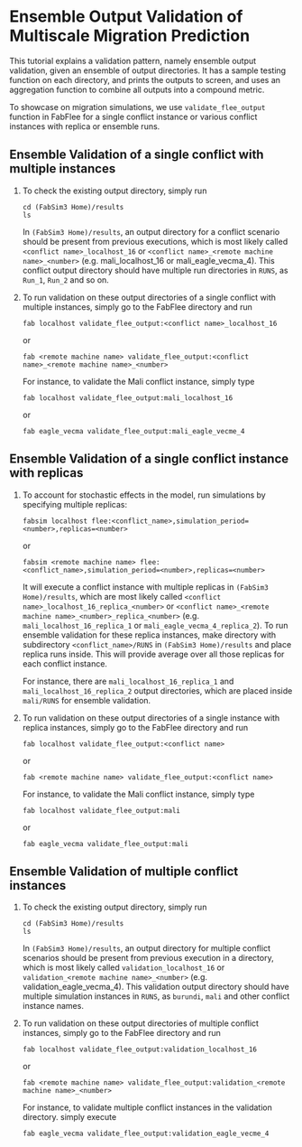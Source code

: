 Ensemble Output Validation of Multiscale Migration Prediction
======

This tutorial explains a validation pattern, namely ensemble output validation, given an ensemble of output directories. 
It has a sample testing function on each directory, and prints the outputs to screen, and uses an aggregation function to combine all outputs into a compound metric.

To showcase on migration simulations, we use `validate_flee_output` function in FabFlee for a single conflict instance or various conflict instances with replica or ensemble runs.

## Ensemble Validation of a single conflict with multiple instances

1.  To check the existing output directory, simply run
    ```
    cd (FabSim3 Home)/results
    ls
    ```
    In `(FabSim3 Home)/results`, an output directory for a conflict scenario should be present from previous executions, which is most likely called `<conflict name>_localhost_16` or `<conflict name>_<remote machine name>_<number>` (e.g. mali_localhost_16 or mali_eagle_vecma_4). This conflict output directory should have multiple run directories in `RUNS`, as `Run_1`, `Run_2` and so on.
    
2.  To run validation on these output directories of a single conflict with multiple instances, simply go to the FabFlee directory and run
    ```
    fab localhost validate_flee_output:<conflict name>_localhost_16 
    ```    
    or
    ```
    fab <remote machine name> validate_flee_output:<conflict name>_<remote machine name>_<number> 
    ```
    
    For instance, to validate the Mali conflict instance, simply type
    ```
    fab localhost validate_flee_output:mali_localhost_16
    ```
    or
    ```
    fab eagle_vecma validate_flee_output:mali_eagle_vecme_4 
    ```

## Ensemble Validation of a single conflict instance with replicas
1.  To account for stochastic effects in the model, run simulations by specifying multiple replicas:
    ```
    fabsim localhost flee:<conflict_name>,simulation_period=<number>,replicas=<number>
    ```
    or 
    ```
    fabsim <remote machine name> flee:<conflict_name>,simulation_period=<number>,replicas=<number>
    ```
    It will execute a conflict instance with multiple replicas in `(FabSim3 Home)/results`, which are most likely called `<conflict name>_localhost_16_replica_<number>` or `<conflict name>_<remote machine name>_<number>_replica_<number>` (e.g. `mali_localhost_16_replica_1` or `mali_eagle_vecma_4_replica_2`). To run ensemble validation for these replica instances, make directory with subdirectory `<conflict_name>/RUNS` in `(FabSim3 Home)/results` and place replica runs inside. This will provide average over all those replicas for each conflict instance. 
    
    For instance, there are `mali_localhost_16_replica_1` and `mali_localhost_16_replica_2` output directories, which are placed inside `mali/RUNS` for ensemble validation.      
    
2. To run validation on these output directories of a single instance with replica instances, simply go to the FabFlee directory and run
    ```
    fab localhost validate_flee_output:<conflict name>
    ```    
    or
    ```
    fab <remote machine name> validate_flee_output:<conflict name>
    ```
    
    For instance, to validate the Mali conflict instance, simply type
    ```
    fab localhost validate_flee_output:mali
    ```
    or
    ```
    fab eagle_vecma validate_flee_output:mali
    
## Ensemble Validation of multiple conflict instances

1.  To check the existing output directory, simply run
    ```
    cd (FabSim3 Home)/results
    ls
    ```
    In `(FabSim3 Home)/results`, an output directory for multiple conflict scenarios should be present from previous execution in a directory, which is most likely called `validation_localhost_16` or `validation_<remote machine name>_<number>` (e.g. validation_eagle_vecma_4). This validation output directory should have multiple simulation instances in `RUNS`, as `burundi`, `mali` and other conflict instance names.
    
2.  To run validation on these output directories of multiple conflict instances, simply go to the FabFlee directory and run
    ```
    fab localhost validate_flee_output:validation_localhost_16 
    ```
    or
    ```
    fab <remote machine name> validate_flee_output:validation_<remote machine name>_<number> 
    ```
    
    For instance, to validate multiple conflict instances in the validation directory. simply execute
    ```
    fab eagle_vecma validate_flee_output:validation_eagle_vecme_4 
    ```

